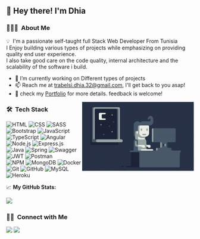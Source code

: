 <h2>👋 Hey there! I'm Dhia</h2>

### 👨🏻‍💻 &nbsp;About Me

💡 &nbsp;I'm a passionate self-taught full Stack Web Developer From Tunisia<br>
  I Enjoy building various types of projects while emphasizing on providing quality end user experience.<br>
  I also take good care on the code quality, internal architecture and the scalability of the software i build.
  
- 🔭 I’m currently working on Different types of projects
- 📫 Reach me at trabelsi.dhia.32@gmail.com, I'll get back to you asap!
- 📄  check my [Portfolio](https://dhia-simplefolio.herokuapp.com/) for more details. feedback is welcome!

<img alt="coding" src="https://github.com/Dhia-101/Dhia-101/blob/75f983a5c9d03301f87f782c4f1de093bc4986d1/assets/coding.gif" align="right"/>

### 🛠 &nbsp;Tech Stack

![HTML](https://img.shields.io/badge/-HTML-05122A?style=flat&logo=HTML5)
![CSS](https://img.shields.io/badge/-CSS-05122A?style=flat&logo=CSS3&logoColor=1572B6)
![SASS](https://img.shields.io/badge/SASS-05122A.svg?style=flat&logo=SASS&logoColor=hotpink)
![Bootstrap](https://img.shields.io/badge/bootstrap-05122A.svg?style=flat&logo=bootstrap&logoColor=%23563D7C)
![JavaScript](https://img.shields.io/badge/javascript-05122A.svg?style=flat&logo=javascript&logoColor=%23F7DF1E)
![TypeScript](https://img.shields.io/badge/typescript-05122A.svg?style=flat&logo=typescript&logoColor=%23007ACC)
![Angular](https://img.shields.io/badge/angular-05122A.svg?style=flat&logo=angular&logoColor=%23DD0031)
<br>
![Node.js](https://img.shields.io/badge/-Node.js-05122A?style=flat&logo=node.js)
![Express.js](https://img.shields.io/badge/express.js-05122A.svg?style=flat&logo=express&logoColor%23404d59)
![Java](https://img.shields.io/badge/-Java-05122A?style=flat&logo=Java&logoColor=FFA518)
![Spring](https://img.shields.io/badge/spring-05122A.svg?style=flat&logo=spring&logoColor=%236DB33F)
![Swagger](https://img.shields.io/badge/-Swagger-05122A?style=flat&logo=swagger&logoColor=%23Clojure)
![JWT](https://img.shields.io/badge/JWT-05122A?style=flat&logo=JSON%20web%20tokens)
![Postman](https://img.shields.io/badge/Postman-05122A?style=flat&logo=postman&logoColor=FF6C37)
<br>
![NPM](https://img.shields.io/badge/NPM-05122A.svg?style=flat&logo=npm&logoColor=%23000000)
![MongoDB](https://img.shields.io/badge/MongoDB-05122A.svg?style=flat&logo=mongodb&logoColor=%234ea94b)
![Docker](https://img.shields.io/badge/docker-05122A.svg?style=flat&logo=docker&logoColor=%230db7ed)
![Git](https://img.shields.io/badge/-Git-05122A?style=flat&logo=git)
![GitHub](https://img.shields.io/badge/-GitHub-05122A?style=flat&logo=github)
![MySQL](https://img.shields.io/badge/mysql-05122A.svg?style=flat&logo=mysql&logoColor=white)
![Heroku](https://img.shields.io/badge/heroku-05122A.svg?style=flat&logo=heroku&logoColor=%23430098)

📈 **My GitHub Stats:**

<p>
  <img height="180em" src="https://github-readme-stats.vercel.app/api/top-langs/?username=Dhia-101&exclude_repo=KNN-Image-Classification&show_icons=true&hide_border=true&layout=compact&langs_count=8"/>
</p>

### 🤝🏻 &nbsp;Connect with Me

<p align="left">
<a href="https://dhia-simplefolio.herokuapp.com/"><img src="https://img.shields.io/badge/-DhiaTr.com-3423A6?style=flat&logo=Google-Chrome&logoColor=white"/></a>
<a href="mailto:Trabelsi.dhia.32@gmail.com"><img src="https://img.shields.io/badge/-Trabelsi.dhia.32@gmail.com-D14836?style=flat&logo=Gmail&logoColor=white"/></a>
</p>




